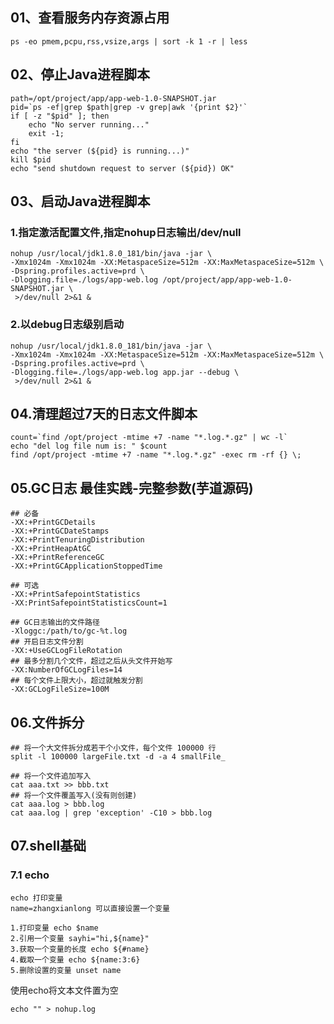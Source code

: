 ## 01、查看服务内存资源占用

````shell script
ps -eo pmem,pcpu,rss,vsize,args | sort -k 1 -r | less
````

## 02、停止Java进程脚本

````shell script
path=/opt/project/app/app-web-1.0-SNAPSHOT.jar
pid=`ps -ef|grep $path|grep -v grep|awk '{print $2}'`
if [ -z "$pid" ]; then
    echo "No server running..."
    exit -1;
fi
echo "the server (${pid} is running...)"
kill $pid
echo "send shutdown request to server (${pid}) OK"
````

## 03、启动Java进程脚本

### 1.指定激活配置文件,指定nohup日志输出/dev/null

````shell script
nohup /usr/local/jdk1.8.0_181/bin/java -jar \
-Xmx1024m -Xmx1024m -XX:MetaspaceSize=512m -XX:MaxMetaspaceSize=512m \
-Dspring.profiles.active=prd \
-Dlogging.file=./logs/app-web.log /opt/project/app/app-web-1.0-SNAPSHOT.jar \
 >/dev/null 2>&1 &
````

### 2.以debug日志级别启动

````shell script
nohup /usr/local/jdk1.8.0_181/bin/java -jar \
-Xmx1024m -Xmx1024m -XX:MetaspaceSize=512m -XX:MaxMetaspaceSize=512m \
-Dspring.profiles.active=prd \
-Dlogging.file=./logs/app-web.log app.jar --debug \
 >/dev/null 2>&1 &
````

## 04.清理超过7天的日志文件脚本

````shell script
count=`find /opt/project -mtime +7 -name "*.log.*.gz" | wc -l`
echo "del log file num is: " $count
find /opt/project -mtime +7 -name "*.log.*.gz" -exec rm -rf {} \;
````

## 05.GC日志 最佳实践-完整参数(芋道源码)

````shell script
## 必备
-XX:+PrintGCDetails
-XX:+PrintGCDateStamps
-XX:+PrintTenuringDistribution
-XX:+PrintHeapAtGC
-XX:+PrintReferenceGC
-XX:+PrintGCApplicationStoppedTime

## 可选
-XX:+PrintSafepointStatistics
-XX:PrintSafepointStatisticsCount=1

## GC日志输出的文件路径
-Xloggc:/path/to/gc-%t.log
## 开启日志文件分割
-XX:+UseGCLogFileRotation
## 最多分割几个文件，超过之后从头文件开始写
-XX:NumberOfGCLogFiles=14
## 每个文件上限大小，超过就触发分割
-XX:GCLogFileSize=100M
````

## 06.文件拆分

````shell script
## 将一个大文件拆分成若干个小文件，每个文件 100000 行
split -l 100000 largeFile.txt -d -a 4 smallFile_

## 将一个文件追加写入
cat aaa.txt >> bbb.txt
## 将一个文件覆盖写入(没有则创建)
cat aaa.log > bbb.log
cat aaa.log | grep 'exception' -C10 > bbb.log
````

## 07.shell基础

### 7.1 echo

````shell script
echo 打印变量
name=zhangxianlong 可以直接设置一个变量

1.打印变量 echo $name
2.引用一个变量 sayhi="hi,${name}"
3.获取一个变量的长度 echo ${#name}
4.截取一个变量 echo ${name:3:6}
5.删除设置的变量 unset name
````

使用echo将文本文件置为空

````shell script
echo "" > nohup.log
````
